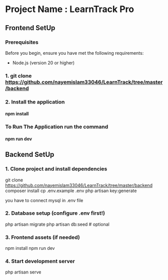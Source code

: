 # Project Name : LearnTrack Pro 

## Frontend SetUp 

### Prerequisites

Before you begin, ensure you have met the following requirements:
- Node.js (version 20 or higher)

### 1. git clone https://github.com/nayemislam33046/LearnTrack/tree/master/backend

### 2. Install the application 
#### npm install 

### To Run The Application run the command 
#### npm run dev 


## Backend SetUp

### 1. Clone project and install dependencies
git clone https://github.com/nayemislam33046/LearnTrack/tree/master/backend
composer install
cp .env.example .env
php artisan key:generate
 
you have to connect mysql in .env file 

### 2. Database setup (configure .env first!)
php artisan migrate
php artisan db:seed  # optional

### 3. Frontend assets (if needed)
npm install
npm run dev

### 4. Start development server
php artisan serve
